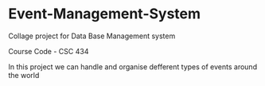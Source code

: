 # Event-Management-System

Collage project for Data Base Management system

Course Code - CSC 434

In this project we can handle and organise defferent types of events around the world
